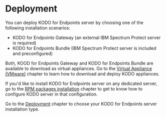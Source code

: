 # Deployment

You can deploy KODO for Endpoints server by choosing one of the following installation scenarios:

* KODO for Endpoints Gateway \(an external IBM Spectrum Protect server is required\)
* KODO for Endpoints Bundle \(IBM Spectrum Protect server is included and preconfigured\)

Both, KOOD for Endpoints Gateway and KODO for Endpoints Bundle are available to download as virtual appliances. Go to the [Virtual Appliance \(VMware\)](ova-deployment/) chapter to learn how to download and deploy KODO appliances.

If you'd like to install KODO for Endpoints server on any dedicated server, go to the [RPM packages installation](installation-with-rpm-packages/) chapter to get to know how to configure KODO server in that configuration.

Go to the [Deployment](./) chapter to choose your KODO for Endpoints server installation type.



